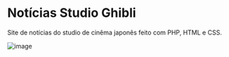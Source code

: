 # Notícias Studio Ghibli

Site de notícias do studio de cinêma japonês feito com PHP, HTML e CSS.

![image](https://github.com/user-attachments/assets/81c4957b-9aa3-455e-ae25-f05f082a7cc4)

